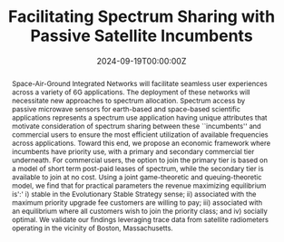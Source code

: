 ---
title: "Facilitating Spectrum Sharing with Passive Satellite Incumbents"
authors:
- Jonathan Chamberlain
- David Starobinski
- Joel T Johnson
author_notes:
- "Equal contribution"
- "Equal contribution"
date: '2024-09-19T00:00:00Z'
doi: ''

# Schedule page publish date (NOT publication's date).
publishDate: '2025-01-01T00:00:00.000000Z'

# Publication type.
# Accepts a single type but formatted as a YAML list (for Hugo requirements).
# Enter a publication type from the CSL standard.
publication_types: ['article-journal']

# Publication name and optional abbreviated publication name.
publication: '*IEEE Journal on Selected Areas in Communication*'
publication_short: '*JSAC*'
abstract: Space-Air-Ground Integrated Networks will facilitate seamless user experiences across a variety of 6G applications. The deployment of these networks will necessitate new approaches to spectrum allocation.  Spectrum access by passive microwave sensors for earth-based and space-based scientific applications represents a spectrum use application having unique attributes that motivate consideration of spectrum sharing between these ``incumbents'' and commercial users to ensure the most efficient utilization of available frequencies across applications. Toward this end, we propose an economic framework where incumbents have priority use, with a primary and secondary commercial tier underneath. For commercial users, the option to join the primary tier is based on a model of short term post-paid leases of spectrum, while the secondary tier is available to join at no cost. Using a joint game-theoretic and queuing-theoretic model, we find that for practical parameters the revenue maximizing equilibrium is':' i) stable in the Evolutionary Stable Strategy sense; ii) associated with the maximum priority upgrade fee customers are willing to pay; iii) associated with an equilibrium where all customers wish to join the priority class; and iv) socially optimal. We validate our findings leveraging trace data from satellite radiometers operating in the vicinity of Boston, Massachusetts.

tags:
- Spectrum Management and Engineering
- Integrated Communications
- Scheduling of Communication
- Network Economics
- Game Theory 
featured: true

links:
# - name: URL
#  url: 
url_pdf: 
url_code: ''
url_dataset: ''
url_poster: ''
url_project: 
url_slides: ''
url_source: ''
url_video: ''

---